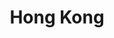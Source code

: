 ---
description:  Sheung wan 
#menus: "main"
title: Hong Kong
#type: gallery
weight: 2
featured_image: IMG_6078.jpg
params:
  theme: light
---